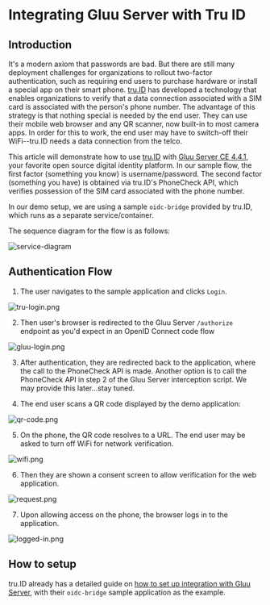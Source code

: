 # Integrating Gluu Server with Tru ID

## Introduction

It's a modern axiom that passwords are bad. But there are still many deployment challenges for organizations to rollout two-factor authentication, such as requiring end users to purchase hardware or install a special app on their smart phone. [tru.ID](https://tru.id/) has developed a technology that enables organizations to verify that a data connection associated with a SIM card is associated with the person's phone number. The advantage of this strategy is that nothing special is needed by the end user. They can use their mobile web browser and any QR scanner, now built-in to most camera apps. In order for this to work, the end user may have to switch-off their WiFi--tru.ID needs a data connection from the telco.

This article will demonstrate how to use [tru.ID](https://github.com/tru-ID/oidc-bridge) with [Gluu Server CE 4.4.1](https://gluu.org/), your favorite open source digital identity platform. In our sample flow, the first factor (something you know) is username/password. The second factor (something you have) is obtained via tru.ID's PhoneCheck API, which verifies possession of the SIM card associated with the phone number.

In our demo setup, we are using a sample `oidc-bridge` provided by tru.ID, which runs as a separate service/container.

The sequence diagram for the flow is as follows:

![service-diagram](https://raw.githubusercontent.com/tru-ID/oidc-bridge/main/integration-gluu/gluu-truid-authentication-flow.png)

## Authentication Flow

1. The user navigates to the sample application and clicks `Login`.

![tru-login.png](../assets/tru-id/tru-login.png)

2. Then user's browser is redirected to the Gluu Server `/authorize` endpoint as you'd expect in an OpenID Connect code flow

![gluu-login.png](../assets/tru-id/gluu-login.png)

3. After authentication, they are redirected back to the application, where the call to the PhoneCheck API is made. Another option is to call the PhoneCheck API in step 2 of the Gluu Server interception script. We may provide this later...stay tuned.

4. The end user scans a QR code displayed by the demo application:

![qr-code.png](../assets/tru-id/qr-code.png)

5. On the phone, the QR code resolves to a URL. The end user may be asked to turn off WiFi for network verification.

![wifi.png](../assets/tru-id/wifi.png)

6. Then they are shown a consent screen to allow verification for the web application.

![request.png](../assets/tru-id/request.png)

7. Upon allowing access on the phone, the browser logs in to the application.

![logged-in.png](../assets/tru-id/logged-in.png)

## How to setup

tru.ID already has a detailed guide on [how to set up integration with Gluu Server](https://github.com/tru-ID/oidc-bridge/tree/main/integration-gluu#readme), with their `oidc-bridge` sample application as the example.

